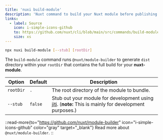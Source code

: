```yaml
---
title: 'nuxi build-module'
description: 'Nuxt command to build your Nuxt module before publishing.'
links:
  - label: Source
    icon: i-simple-icons-github
    to: https://github.com/nuxt/cli/blob/main/src/commands/build-module.ts
    size: xs
---
```


```bash [Terminal]
npx nuxi build-module [--stub] [rootDir]
```

The `build-module` command runs `@nuxt/module-builder` to generate `dist` directory within your `rootDir` that contains the full build for your **nuxt-module**.

Option        | Default          | Description
-------------------------|-----------------|------------------
`rootDir` | `.` | The root directory of the module to bundle.
`--stub` | `false` | Stub out your module for development using [jiti](https://github.com/unjs/jiti#jiti). (**note:** This is mainly for development purposes.)

::read-more{to="https://github.com/nuxt/module-builder" icon="i-simple-icons-github" color="gray" target="_blank"}
Read more about `@nuxt/module-builder`.
::
